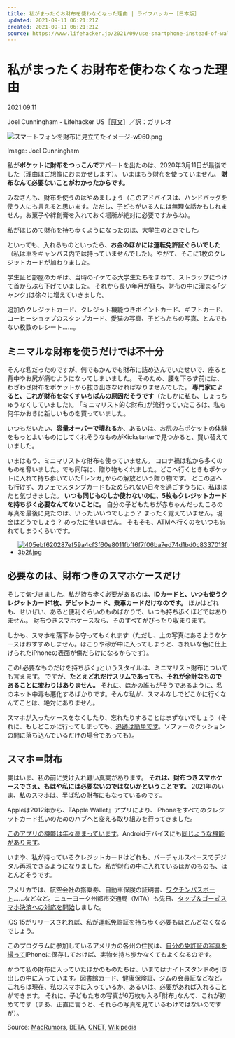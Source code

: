 ```yaml
---
title: 私がまったくお財布を使わなくなった理由 | ライフハッカー［日本版］
updated: 2021-09-11 06:21:21Z
created: 2021-09-11 06:21:21Z
source: https://www.lifehacker.jp/2021/09/use-smartphone-instead-of-wallet.html
---
```


# 私がまったくお財布を使わなくなった理由

 2021.09.11

Joel Cunningham - Lifehacker US［[原文](https://lifehacker.com/fuck-wallets-1847565314)］／訳：ガリレオ

![スマートフォンを財布に見立てたイメージ-w960.png](../_resources/スマートフォンを財布に見立てたイメージ-w960.png)

Image: Joel Cunningham

私が**ポケットに財布をつっこんで**アパートを出たのは、2020年3月11日が最後でした（理由はご想像におまかせします）。
いまはもう財布を使っていません。
**財布なんて必要ないことがわかったからです。**

みなさんも、財布を使うのはやめましょう（このアドバイスは、ハンドバッグを使う人にも言えると思います。ただし、子どもがいる人には無理な話かもしれません。お菓子や絆創膏を入れておく場所が絶対に必要ですからね）。

私がはじめて財布を持ち歩くようになったのは、大学生のときでした。

といっても、入れるものといったら、**お金のほかには運転免許証ぐらいでした**（私は車をキャンパス内では持っていませんでした）。やがて、そこに1枚のクレジットカードが加わりました。

学生証と部屋のカギは、当時のイケてる大学生たちをまねて、ストラップにつけて首からぶら下げていました。
それから長い年月が経ち、財布の中に溜まる｢ジャンク｣は徐々に増えていきました。

追加のクレジットカード、クレジット機能つきポイントカード、ギフトカード、コーヒーショップのスタンプカード、愛猫の写真、子どもたちの写真、とんでもない枚数のレシート……。

## ミニマルな財布を使うだけでは不十分

そんな私だったのですが、何でもかんでも財布に詰め込んでいたせいで、座ると背中やお尻が痛むようになってしまいました。
そのため、腰を下ろす前には、わざわざ財布をポケットから抜き出さなければなりませんでした。
**専門家によると、これが財布をなくすいちばんの原因だそうです**（たしかに私も、しょっちゅうなくしていました）。
｢ミニマリスト的な財布｣が流行っていたころは、私も何年かおきに新しいものを買っていました。

いつもだいたい、**容量オーバーで壊れる**か、あるいは、お尻の右ポケットの体験をもっとよいものにしてくれそうなものがKickstarterで見つかると、買い替えていました。

いまはもう、ミニマリストな財布も使っていません。
コロナ禍は私から多くのものを奪いました。でも同時に、贈り物もくれました。どこへ行くときもポケットに入れて持ち歩いていた｢レンガ｣からの解放という贈り物です。
どこの店へも行けず、カフェでスタンプカードもためられない日々を過ごすうちに、私ははたと気づきました。
**いつも同じものしか使わないのに、5枚もクレジットカードを持ち歩く必要なんてないことに。**
自分の子どもたちが赤ちゃんだったころの写真を最後に見たのは、いったいいつでしょう？
まったく覚えていません。現金はどうでしょう？
めったに使いません。
そもそも、ATMへ行くのをいつも忘れてしまうくらいです。

- [![405ebf620287ef59a4cf3f60e8011fbff6f7f06ba7ed74d1bd0c8337013f3b2f.jpg](../_resources/405ebf620287ef59a4cf3f60e8011fbff6f7f06ba7ed74d1bd0c8337013f3b2f.jpg)](https://www.businessinsider.jp/post-237551?utm_source=selling&utm_medium=cxense-ad&utm_campaign=0000000165d9f298)

## 必要なのは、財布つきのスマホケースだけ

そして気づきました。私が持ち歩く必要があるのは、**IDカードと、いつも使うクレジットカード1枚、デビットカード、乗車カードだけなのです。**
ほかはどれも、せいぜい、あると便利ぐらいのものばかりで、いつも持ち歩くほどではありません。
財布つきスマホケースなら、そのすべてがぴったり収まります。

しかも、スマホを落下から守ってもくれます（ただし、上の写真にあるようなケースはおすすめしません。ほこりや砂が中に入ってしまうと、きれいな色に仕上げられたiPhoneの表面が傷だらけになるからです）。

この｢必要なものだけを持ち歩く｣というスタイルは、ミニマリスト財布についても言えます。
ですが、**たとえどれだけスリムであっても、それが余計なものであることに変わりはありません。**
それに、ほかの誰もがそうであるように、私のネット中毒も悪化するばかりです。そんな私が、スマホなしでどこかに行くなんてことは、絶対にありません。

スマホが入ったケースをなくしたり、忘れたりすることはまずないでしょう（それに、もしどこかに行ってしまっても、[追跡は簡単です](https://lifehacker.com/check-these-settings-before-you-lose-your-iphone-so-you-1847447798)。ソファーのクッションの間に落ち込んでいるだけの場合であっても）。

## スマホ＝財布

実はいま、私の前に受け入れ難い真実があります。
**それは、財布つきスマホケースでさえ、もはや私には必要ないのではないかということです。**
2021年のいま、私のスマホは、半ば私の財布にもなっているのです。

Appleは2012年から、『Apple Wallet』アプリにより、iPhoneをすべてのクレジットカード払いのためのハブへと変える取り組みを行ってきました。

[このアプリの機能は年々高まっています](https://ja.wikipedia.org/wiki/Wallet)。Androidデバイスにも[同じような機能があります](https://www.cnet.com/tech/mobile/google-pay-how-to-set-up-on-your-android-phone/)。

いまや、私が持っているクレジットカードはどれも、バーチャルスペースでデジタル再現できるようになりました。私が財布の中に入れているほかのものも、ほとんどそうです。

アメリカでは、航空会社の搭乗券、自動車保険の証明書、[ワクチンパスポート](https://lifehacker.com/how-to-store-your-vaccine-record-on-your-smartphone-1847519159)……などなど。ニューヨーク州都市交通局（MTA）も先日、[タップ＆ゴー式スマホ決済への対応を開始](https://new.mta.info/system_modernization/omny)しました。

iOS 15がリリースされれば、私が運転免許証を持ち歩く必要もほとんどなくなるでしょう。

このプログラムに参加しているアメリカの各州の住民は、[自分の免許証の写真を撮って](https://www.macrumors.com/2021/06/07/apples-wallet-app-drivers-license/)iPhoneに保存しておけば、実物を持ち歩かなくてもよくなるのです。

かつて私の財布に入っていたほかのものたちは、いまではナイトスタンドの引き出しの中に入っています。図書館カード、健康保険証、ジムの会員証などなど。
これらは現在、私のスマホに入っているか、あるいは、必要があれば入れることができます。
それに、子どもたちの写真が6万枚も入る｢財布｣なんて、これが初めてです（まあ、正直に言うと、それらの写真を見ているわけではないのですが）。

Source: [MacRumors](https://www.macrumors.com/2021/06/07/apples-wallet-app-drivers-license/), [BETA](https://new.mta.info/system_modernization/omny), [CNET](https://www.cnet.com/tech/mobile/google-pay-how-to-set-up-on-your-android-phone/), [Wikipedia](https://ja.wikipedia.org/wiki/Wallet)